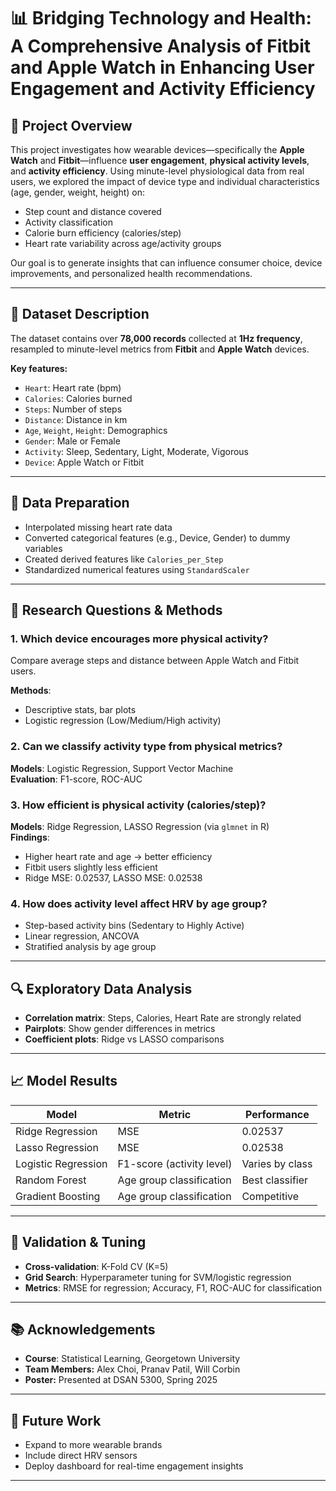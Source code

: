 # 📊 Bridging Technology and Health: A Comprehensive Analysis of Fitbit and Apple Watch in Enhancing User Engagement and Activity Efficiency

## 📌 Project Overview

This project investigates how wearable devices—specifically the **Apple Watch** and **Fitbit**—influence **user engagement**, **physical activity levels**, and **activity efficiency**. Using minute-level physiological data from real users, we explored the impact of device type and individual characteristics (age, gender, weight, height) on:

- Step count and distance covered  
- Activity classification  
- Calorie burn efficiency (calories/step)  
- Heart rate variability across age/activity groups  

Our goal is to generate insights that can influence consumer choice, device improvements, and personalized health recommendations.

---

## 📂 Dataset Description

The dataset contains over **78,000 records** collected at **1Hz frequency**, resampled to minute-level metrics from **Fitbit** and **Apple Watch** devices.

**Key features:**
- `Heart`: Heart rate (bpm)
- `Calories`: Calories burned
- `Steps`: Number of steps
- `Distance`: Distance in km
- `Age`, `Weight`, `Height`: Demographics
- `Gender`: Male or Female
- `Activity`: Sleep, Sedentary, Light, Moderate, Vigorous
- `Device`: Apple Watch or Fitbit

---

## 🧹 Data Preparation

- Interpolated missing heart rate data  
- Converted categorical features (e.g., Device, Gender) to dummy variables  
- Created derived features like `Calories_per_Step`  
- Standardized numerical features using `StandardScaler`  

---

## 🧠 Research Questions & Methods

### 1. Which device encourages more physical activity?
Compare average steps and distance between Apple Watch and Fitbit users.

**Methods**:
- Descriptive stats, bar plots
- Logistic regression (Low/Medium/High activity)

### 2. Can we classify activity type from physical metrics?
**Models**: Logistic Regression, Support Vector Machine  
**Evaluation**: F1-score, ROC-AUC

### 3. How efficient is physical activity (calories/step)?
**Models**: Ridge Regression, LASSO Regression (via `glmnet` in R)  
**Findings**:
- Higher heart rate and age → better efficiency
- Fitbit users slightly less efficient
- Ridge MSE: 0.02537, LASSO MSE: 0.02538

### 4. How does activity level affect HRV by age group?
- Step-based activity bins (Sedentary to Highly Active)
- Linear regression, ANCOVA
- Stratified analysis by age group

---

## 🔍 Exploratory Data Analysis

- **Correlation matrix**: Steps, Calories, Heart Rate are strongly related  
- **Pairplots**: Show gender differences in metrics  
- **Coefficient plots**: Ridge vs LASSO comparisons  

---

## 📈 Model Results

| Model                | Metric                    | Performance |
|---------------------|---------------------------|-------------|
| Ridge Regression     | MSE                       | 0.02537     |
| Lasso Regression     | MSE                       | 0.02538     |
| Logistic Regression  | F1-score (activity level) | Varies by class |
| Random Forest        | Age group classification  | Best classifier |
| Gradient Boosting    | Age group classification  | Competitive |

---

## 🧪 Validation & Tuning

- **Cross-validation**: K-Fold CV (K=5)  
- **Grid Search**: Hyperparameter tuning for SVM/logistic regression  
- **Metrics**: RMSE for regression; Accuracy, F1, ROC-AUC for classification  

---

## 📚 Acknowledgements

- **Course**: Statistical Learning, Georgetown University
- **Team Members:** Alex Choi, Pranav Patil, Will Corbin
- **Poster:** Presented at DSAN 5300, Spring 2025

---

## 📌 Future Work

- Expand to more wearable brands
- Include direct HRV sensors
- Deploy dashboard for real-time engagement insights

---

